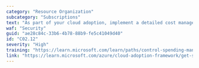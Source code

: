 ```yaml
---
category: "Resource Organization"
subcategory: "Subscriptions"
text: "As part of your cloud adoption, implement a detailed cost management plan using the 'Managed cloud costs' process."
waf: "Security"
guid: "ae28c84c-33b6-4b78-88b9-fe5c41049d40"
id: "C02.12"
severity: "High"
training: "https://learn.microsoft.com/learn/paths/control-spending-manage-bills/"
link: "https://learn.microsoft.com/azure/cloud-adoption-framework/get-started/manage-costs"
---
```

